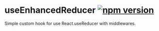 # useEnhancedReducer [![npm version](https://img.shields.io/npm/v/use-enhanced-reducer.svg?style=flat)](https://www.npmjs.com/package/use-enhanced-reducer)

Simple custom hook for use React.useReducer with middlewares.
